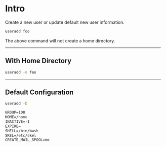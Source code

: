 # Intro

Create a new user or update default new user information.

```bash {copyable}
useradd foo
```

The above command will not create a home directory.

---

## With Home Directory

```bash {copyable}
useradd -m foo
```

---

## Default Configuration

```bash {copyable}
useradd -D
```

```txt {title="Output"}
GROUP=100
HOME=/home
INACTIVE=-1
EXPIRE=
SHELL=/bin/bash
SKEL=/etc/skel
CREATE_MAIL_SPOOL=no
```
